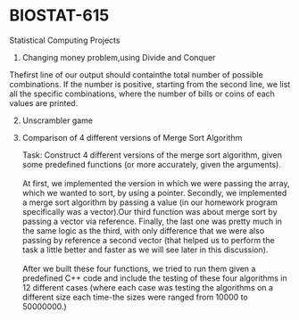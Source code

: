 # BIOSTAT-615
Statistical Computing Projects

1) Changing money problem,using Divide and Conquer

Thefirst line of our output should containthe total number of possible combinations. If the number is positive, starting from the second line, we list all the specific combinations, where the number of bills or coins of each values are printed.

2) Unscrambler game

3) <bold>Comparison of 4 different versions of Merge Sort Algorithm <bold/>

    Task: Construct 4 different versions of the merge sort algorithm, given some predefined functions (or more accurately, given the arguments).
    <br><br/>
    At first, we implemented the version in which we were passing the array, which we wanted to sort, by using a pointer. Secondly, we implemented a merge sort algorithm by passing a value (in our homework program specifically was a vector).Our third function was about merge sort by passing a vector via reference. Finally, the last one was pretty much in the same logic as the third, with only difference that we were also passing by reference a second vector (that helped us to perform the task a little better and faster as we will see later in this discussion).
<br><br/>
    After we built these four functions, we tried to run them given a predefined C++ code  and include the testing of these four algorithms in 12 different cases (where each case was testing the algorithms on a different size each time-the sizes were ranged from 10000 to 50000000.)
